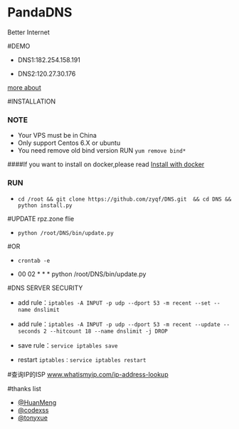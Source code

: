 

# PandaDNS
Better Internet

#DEMO

* DNS1:182.254.158.191

* DNS2:120.27.30.176

[more about](https://dns.pandadns.xyz/)

#INSTALLATION
### NOTE  
* Your VPS must be in China
* Only support Centos 6.X or ubuntu 
* You need remove old bind version RUN `yum remove bind*`

####If you want to install on docker,please read [Install with docker](https://github.com/zyqf/DNS/wiki/Install-with-docker)

### RUN
* `cd /root && git clone https://github.com/zyqf/DNS.git  && cd DNS && python install.py`

#UPDATE rpz.zone flie

* `python /root/DNS/bin/update.py`

#OR

* `crontab -e`

* 00 02 * * * python /root/DNS/bin/update.py

#DNS SERVER SECURITY

* add rule：`iptables -A INPUT -p udp --dport 53 -m recent --set --name dnslimit`

* add rule：`iptables -A INPUT -p udp --dport 53 -m recent --update --seconds 2 --hitcount 18 --name dnslimit -j DROP`

* save rule：`service iptables save`

* restart `iptables：service iptables restart`


#查询IP的ISP
www.whatismyip.com/ip-address-lookup

#thanks list
* [@HuanMeng](https://github.com/HuanMeng0)
* [@codexss](https://github.com/codexss)
* [@tonyxue](https://github.com/tonyxue)
